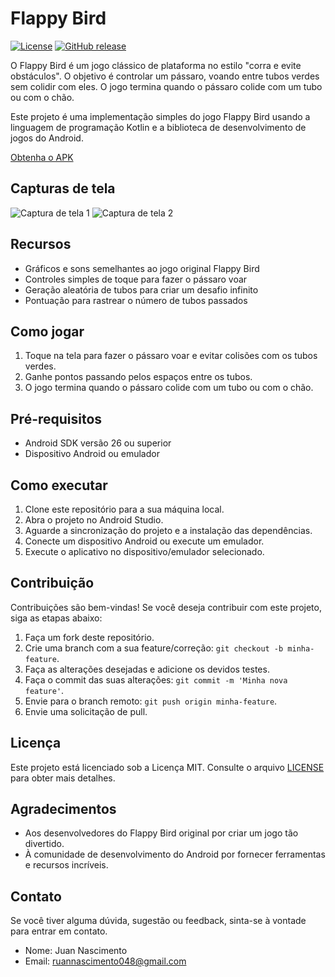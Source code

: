 # Flappy Bird

[![License](https://img.shields.io/badge/license-MIT-blue.svg)](LICENSE.md)
[![GitHub release](https://img.shields.io/github/v/release/Ruan625Br/FlappyBird)](https://github.com/Ruan625Br/FlappyBird/releases)

O Flappy Bird é um jogo clássico de plataforma no estilo "corra e evite obstáculos". O objetivo é controlar um pássaro, voando entre tubos verdes sem colidir com eles. O jogo termina quando o pássaro colide com um tubo ou com o chão.

Este projeto é uma implementação simples do jogo Flappy Bird usando a linguagem de programação Kotlin e a biblioteca de desenvolvimento de jogos do Android.

[Obtenha o APK](https://github.com/zhanghai/MaterialFiles/releases/latest/download/app-release.apk)


## Capturas de tela


![Captura de tela 1](screenshots/screenshot1.png)
![Captura de tela 2](screenshots/screenshot2.png)

## Recursos

- Gráficos e sons semelhantes ao jogo original Flappy Bird
- Controles simples de toque para fazer o pássaro voar
- Geração aleatória de tubos para criar um desafio infinito
- Pontuação para rastrear o número de tubos passados

## Como jogar

1. Toque na tela para fazer o pássaro voar e evitar colisões com os tubos verdes.
2. Ganhe pontos passando pelos espaços entre os tubos.
3. O jogo termina quando o pássaro colide com um tubo ou com o chão.

## Pré-requisitos

- Android SDK versão 26 ou superior
- Dispositivo Android ou emulador

## Como executar

1. Clone este repositório para a sua máquina local.
2. Abra o projeto no Android Studio.
3. Aguarde a sincronização do projeto e a instalação das dependências.
4. Conecte um dispositivo Android ou execute um emulador.
5. Execute o aplicativo no dispositivo/emulador selecionado.

## Contribuição

Contribuições são bem-vindas! Se você deseja contribuir com este projeto, siga as etapas abaixo:

1. Faça um fork deste repositório.
2. Crie uma branch com a sua feature/correção: `git checkout -b minha-feature`.
3. Faça as alterações desejadas e adicione os devidos testes.
4. Faça o commit das suas alterações: `git commit -m 'Minha nova feature'`.
5. Envie para o branch remoto: `git push origin minha-feature`.
6. Envie uma solicitação de pull.

## Licença

Este projeto está licenciado sob a Licença MIT. Consulte o arquivo [LICENSE](LICENSE.md) para obter mais detalhes.

## Agradecimentos

- Aos desenvolvedores do Flappy Bird original por criar um jogo tão divertido.
- À comunidade de desenvolvimento do Android por fornecer ferramentas e recursos incríveis.

## Contato

Se você tiver alguma dúvida, sugestão ou feedback, sinta-se à vontade para entrar em contato.

- Nome: Juan Nascimento
- Email: ruannascimento048@gmail.com

